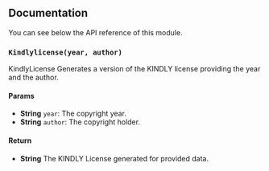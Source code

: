 ## Documentation

You can see below the API reference of this module.

### `Kindlylicense(year, author)`
KindlyLicense
Generates a version of the KINDLY license providing the year and the author.

#### Params
- **String** `year`: The copyright year.
- **String** `author`: The copyright holder.

#### Return
- **String** The KINDLY License generated for provided data.

